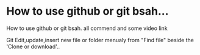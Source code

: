 # How to use github or git bsah...

How to use github or git bsah. all commend and some video link


Git Edit,update,insert new file or folder menualy from "Find file" beside the 'Clone or download'..
